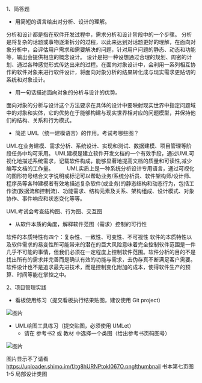 1、简答题
* 用简短的语言给出对分析、设计的理解。

分析和设计都是指在软件开发过程中，需求分析和设计阶段中的一个步骤。
分析是将复杂的话题或事物逐渐拆分的过程，以此来达到对话题更好的理解，在面向对象分析中，会评估用户需求和需要解决的问题，针对用户问题的静态、动态和功能等，输出会提供相应的概念设计。
设计是把一种设想通过合理的规划、周密的计划、通过各种感觉形式传达出来的过程。在面向对象设计中，会利用一系列相互协作的软件对象来进行软件设计，将面向对象分析的结果转化成与现实需求更贴切的系统和对象设计。
* 用一句话描述面向对象的分析与设计的优势。

面向对象的分析与设计这个方法要求在具体的设计中要映射现实世界中指定问题域中的对象和实体，它的优势在于能够构建与现实世界相对应的问题模型，并保持他们的结构、关系和行为模式。
* 简述 UML（统一建模语言）的作用。考试考哪些图？

UML在业务建模、需求分析、系统设计、实现和测试、数据建模、项目管理等阶段任务中均可采用。
UML建模是建立软件开发文档的一个有效手段，通过UML可视化地描述系统需求，记载软件构成，能够显著地提高文档的质量和可读性,减少编写文档的工作量。 
       UML实质上是一种系统分析设计专用语言，通过可视化的图形符号结合文字说明或标记可以帮助业务/系统分析员、软件架构师/设计师、程序员等各种建模者有效地描述复杂软件(或业务)的静态结构和动态行为，包括工作流(数据流和控制流)、功能需求、结构元素及关系、架构组成、设计模式、对象协作、事件响应和状态变化等等。

UML考试会考查结构图、行为图、交互图

* 从软件本质的角度，解释软件范围（需求）控制的可行性

软件的本质特性有四个：复杂性、一致性、可变性、不可视性
软件的本质特性以及软件需求的易变性所可能带来的潜在的巨大风险意味着完全控制软件范围是一件几乎不可能的事情，但我们必须在一定程度上控制软件范围。软件分析的目的不是找出所有的需求并完善而是确认有效的功能与需求，去伪存真不断满足客户需要。软件设计也不是追求最先进技术，而是控制变化附加的成本，使得软件生产的预算、时间等能在掌控之中。

2、项目管理实践
* 看板使用练习（提交看板执行结果贴图，建议使用 Git project）

![图片](https://uploader.shimo.im/f/e1bn1GqPY84e67oY.png!thumbnail)

* UML绘图工具练习（提交贴图，必须使用 UMLet）
  * 请在 参考书2 或 教材 中选择一个类图（给出参考书页码图号）

![图片](https://uploader.shimo.im/f/tg8hURNPtokI067O.png!thumbnail)

图片显示不了请看  https://uploader.shimo.im/f/tg8hURNPtokI067O.png!thumbnail
书本第七页图1-5   局部设计类图

